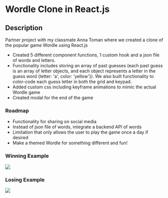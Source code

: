 # Wordle Clone in React.js

## Description
Partner project with my classmate Anna Toman where we created a clone of the popular game Wordle using React.js
- Created 5 different component functions, 1 custom hook and a json file of words and letters. 
- Functionality includes storing an array of past guesses (each past guess is an array of letter objects, and each object represents a letter in the guess word {letter: 'a', color: 'yellow'}). We also built functionality to color-code each guess letter in both the grid and keypad.
- Added custom css including keyframe animations to mimic the actual Wordle game
- Created modal for the end of the game

### Roadmap
- Functionality for sharing on social media 
- Instead of json file of words, integrate a backend API of words
- Limitation that only allows the user to play the game once a day if desired
- Make a themed Wordle for something different and fun!

### Winning Example
![](https://media.giphy.com/media/v1.Y2lkPTc5MGI3NjExYmRlNzA1YWFiZDk4YzEyZTgzM2I2NTc4MWIyMDQ1MzlkYjUxMDZkMSZlcD12MV9pbnRlcm5hbF9naWZzX2dpZklkJmN0PWc/KptdiNSZ3PlcNvbGi2/giphy.gif)

### Losing Example
![](https://media.giphy.com/media/v1.Y2lkPTc5MGI3NjExY2M1YjIwZTJkMWZkNDU3MDZlNzRkNzEzZDAwMjUyMzljZjEyYTU2ZSZlcD12MV9pbnRlcm5hbF9naWZzX2dpZklkJmN0PWc/Rc4rkAmQCw5jq3ligS/giphy.gif)
